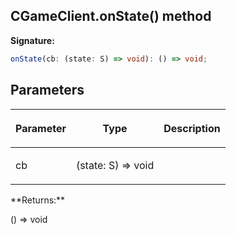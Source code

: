 
## CGameClient.onState() method

**Signature:**

```typescript
onState(cb: (state: S) => void): () => void;
```

## Parameters

<table><thead><tr><th>

Parameter


</th><th>

Type


</th><th>

Description


</th></tr></thead>
<tbody><tr><td>

cb


</td><td>

(state: S) =&gt; void


</td><td>


</td></tr>
</tbody></table>
**Returns:**

() =&gt; void

